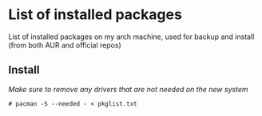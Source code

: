 # List of installed packages

List of installed packages on my arch machine, used for backup and install (from both AUR and official repos)

## Install

_Make sure to remove any drivers that are not needed on the new system_

```
# pacman -S --needed - < pkglist.txt
```
